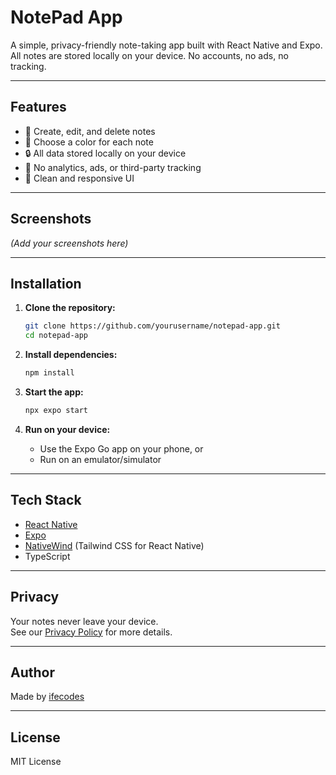 # NotePad App

A simple, privacy-friendly note-taking app built with React Native and Expo.  
All notes are stored locally on your device. No accounts, no ads, no tracking.

---

## Features

- 📝 Create, edit, and delete notes
- 🎨 Choose a color for each note
- 🔒 All data stored locally on your device
- 🚫 No analytics, ads, or third-party tracking
- 📱 Clean and responsive UI

---

## Screenshots

*(Add your screenshots here)*

---

## Installation

1. **Clone the repository:**
   ```sh
   git clone https://github.com/yourusername/notepad-app.git
   cd notepad-app
   ```

2. **Install dependencies:**
   ```sh
   npm install
   ```

3. **Start the app:**
   ```sh
   npx expo start
   ```

4. **Run on your device:**
   - Use the Expo Go app on your phone, or
   - Run on an emulator/simulator

---

## Tech Stack

- [React Native](https://reactnative.dev/)
- [Expo](https://expo.dev/)
- [NativeWind](https://www.nativewind.dev/) (Tailwind CSS for React Native)
- TypeScript

---

## Privacy

Your notes never leave your device.  
See our [Privacy Policy](privacy.html) for more details.

---

## Author

Made by [ifecodes](https://github.com/ifecodes)

---

## License

MIT License
